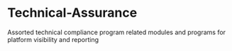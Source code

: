# Technical-Assurance
Assorted technical compliance program related modules and programs for platform visibility and reporting
